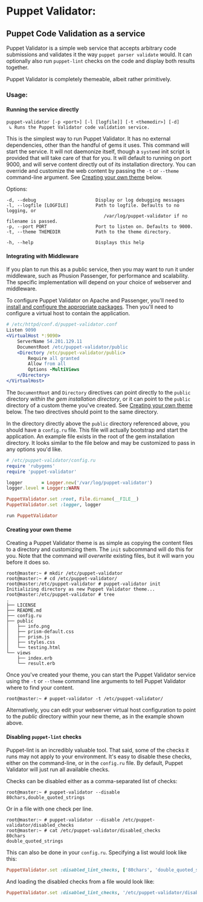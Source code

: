 # Puppet Validator:
## Puppet Code Validation as a service

Puppet Validator is a simple web service that accepts arbitrary code submissions and
validates it the way `puppet parser validate` would. It can optionally also
run `puppet-lint` checks on the code and display both results together.

Puppet Validator is completely themeable, albeit rather primitively.

### Usage:

#### Running the service directly

    puppet-validator [-p <port>] [-l [logfile]] [-t <themedir>] [-d]
     ↳ Runs the Puppet Validator code validation service.

This is the simplest way to run Puppet Validator. It has no external dependencies, other
than the handful of gems it uses. This command will start the service. It will
not daemonize itself, though a `systemd` init script is provided that will take
care of that for you. It will default to running on port 9000, and will serve
content directly out of its installation directory. You can override and customize
the web content by passing the `-t` or `--theme` command-line argument. See
[Creating your own theme](#creating-your-own-theme) below.

Options:

    -d, --debug                      Display or log debugging messages
    -l, --logfile [LOGFILE]          Path to logfile. Defaults to no logging, or
                                        /var/log/puppet-validator if no filename is passed.
    -p, --port PORT                  Port to listen on. Defaults to 9000.
    -t, --theme THEMEDIR             Path to the theme directory.

    -h, --help                       Displays this help

#### Integrating with Middleware

If you plan to run this as a public service, then you may want to run it under
middleware, such as Phusion Passenger, for performance and scalability. The
specific implementation will depend on your choice of webserver and middleware.

To configure Puppet Validator on Apache and Passenger, you'll need to
<a href="https://www.phusionpassenger.com/library/install/apache/install/oss/el7/">
install and configure the appropriate packages</a>. Then you'll need to configure
a virtual host to contain the application.

``` Apache
# /etc/httpd/conf.d/puppet-validator.conf
Listen 9090
<VirtualHost *:9090>
    ServerName 54.201.129.11
    DocumentRoot /etc/puppet-validator/public
    <Directory /etc/puppet-validator/public>
        Require all granted
        Allow from all
        Options -MultiViews
    </Directory>
</VirtualHost>
```

The `DocumentRoot` and `Directory` directives can point directly to the `public`
directory *within the gem installation directory*, or it can point to the `public`
directory of a custom theme you've created. See
[Creating your own theme](#creating-your-own-theme) below. The two directives
should point to the same directory.

In the directory directly above the `public` directory referenced above, you
should have a `config.ru` file. This file will actually bootstrap and start the
application. An example file exists in the root of the gem installation directory.
It looks similar to the file below and may be customized to pass in any options
you'd like.

``` Ruby
# /etc/puppet-validator/config.ru
require 'rubygems'
require 'puppet-validator'

logger       = Logger.new('/var/log/puppet-validator')
logger.level = Logger::WARN

PuppetValidator.set :root, File.dirname(__FILE__)
PuppetValidator.set :logger, logger

run PuppetValidator
```

#### Creating your own theme

Creating a Puppet Validator theme is as simple as copying the content files to a directory
and customizing them. The `init` subcommand will do this for you. Note that the
command *will overwrite* existing files, but it will warn you before it does so.

    root@master:~ # mkdir /etc/puppet-validator
    root@master:~ # cd /etc/puppet-validator/
    root@master:/etc/puppet-validator # puppet-validator init
    Initializing directory as new Puppet Validator theme...
    root@master:/etc/puppet-validator # tree
    .
    ├── LICENSE
    ├── README.md
    ├── config.ru
    ├── public
    │   ├── info.png
    │   ├── prism-default.css
    │   ├── prism.js
    │   ├── styles.css
    │   └── testing.html
    └── views
        ├── index.erb
        └── result.erb

Once you've created your theme, you can start the Puppet Validator service using the `-t`
or `--theme` command line arguments to tell Puppet Validator where to find your content.

    root@master:~ # puppet-validator -t /etc/puppet-validator/

Alternatively, you can edit your webserver virtual host configuration to point
to the *public* directory within your new theme, as in the example shown above.

#### Disabling `puppet-lint` checks

Puppet-lint is an incredibly valuable tool. That said, some of the checks it runs
may not apply to your environment. It's easy to disable these checks, either on
the command-line, or in the `config.ru` file. By default, Puppet Validator will just run
all available checks.

Checks can be disabled either as a comma-separated list of checks:

    root@master:~ # puppet-validator --disable 80chars,double_quoted_strings

Or in a file with one check per line.

    root@master:~ # puppet-validator --disable /etc/puppet-validator/disabled_checks
    root@master:~ # cat /etc/puppet-validator/disabled_checks
    80chars
    double_quoted_strings

This can also be done in your `config.ru`. Specifying a list would look like this:

``` Ruby
PuppetValidator.set :disabled_lint_checks, ['80chars', 'double_quoted_strings']

```

And loading the disabled checks from a file would look like:

``` Ruby
PuppetValidator.set :disabled_lint_checks, '/etc/puppet-validator/disabled_checks'

```
